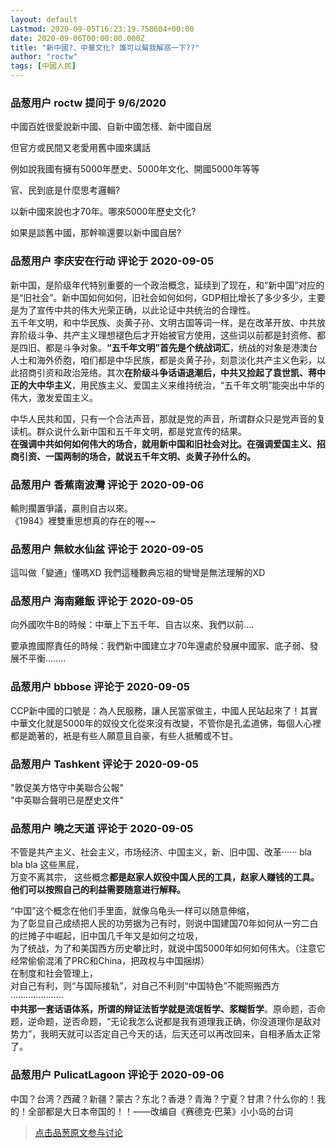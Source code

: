 ```yaml
---
layout: default
Lastmod: 2020-09-05T16:23:19.758604+00:00
date: 2020-09-06T00:00:00.000Z
title: "新中國?、中華文化? 誰可以幫我解惑一下??"
author: "roctw"
tags: [中國人民]
---
```



### 品葱用户 **roctw** 提问于 9/6/2020
    
中國百姓很愛說新中國、自新中國怎樣、新中國自居  
  
但官方或民間又老愛用舊中國來講話  
  
例如說我國有擁有5000年歷史、5000年文化、開國5000年等等  
  
官、民到底是什麼思考邏輯?  
  
以新中國來說也才70年。哪來5000年歷史文化?  
  
如果是談舊中國，那幹嘛還要以新中國自居?
    
                

### 品葱用户 **李庆安在行动** 评论于 2020-09-05
        
新中国，是阶级年代特别重要的一个政治概念，延续到了现在，和“新中国”对应的是“旧社会”。新中国如何如何，旧社会如何如何，GDP相比增长了多少多少，主要是为了宣传中共的伟大光荣正确，以此论证中共统治的合理性。  
五千年文明，和中华民族、炎黄子孙、文明古国等词一样，是在改革开放、中共放弃阶级斗争、共产主义理想褪色后才开始被官方使用，这些词以前都是封资修、都是四旧、都是斗争对象。**“五千年文明”首先是个统战词汇**，统战的对象是港澳台人士和海外侨胞，咱们都是中华民族，都是炎黄子孙，刻意淡化共产主义色彩，以此招商引资和政治笼络。其次**在阶级斗争话语退潮后，中共又捡起了袁世凯、蒋中正的大中华主义**，用民族主义、爱国主义来维持统治，“五千年文明”能突出中华的伟大，激发爱国主义。  
  
中华人民共和国，只有一个合法声音，那就是党的声音，所谓群众只是党声音的复读机。群众说什么新中国和五千年文明，都是党宣传的结果。  
**在强调中共如何如何伟大的场合，就用新中国和旧社会对比。在强调爱国主义、招商引资、一国两制的场合，就说五千年文明、炎黄子孙什么的。**
        
                

### 品葱用户 **香蕉南波灣** 评论于 2020-09-06
        
輸則擱置爭議，贏則自古以來。  
《1984》裡雙重思想真的存在的喔~~
        
                

### 品葱用户 **無紋水仙盆** 评论于 2020-09-05
        
這叫做「變通」懂嗎XD 我們這種數典忘祖的彎彎是無法理解的XD
        
                

### 品葱用户 **海南雞飯** 评论于 2020-09-05
        
向外國吹牛B的時候：中華上下五千年、自古以來、我們以前....  
  
要承擔國際責任的時候：我們新中國建立才70年還處於發展中國家、底子弱、發展不平衡........
        
                

### 品葱用户 **bbbose** 评论于 2020-09-05
        
CCP新中國的口號是：為人民服務，讓人民當家做主，中國人民站起來了！其實中華文化就是5000年的奴役文化從來沒有改變，不管你是孔孟道佛，每個人心裡都是跪著的，衹是有些人願意且自豪，有些人抵觸或不甘。
        
                

### 品葱用户 **Tashkent** 评论于 2020-09-05
        
"敦促美方恪守中美聯合公報"  
"中英聯合聲明已是歷史文件"
        
                

### 品葱用户 **曉之天道** 评论于 2020-09-05
        
不管是共产主义、社会主义，市场经济、中国主义，新、旧中国、改革······ bla bla bla 这些黑屁，  
万变不离其宗， 这些概念**都是赵家人奴役中国人民的工具，赵家人赚钱的工具。**  
**他们可以按照自己的利益需要随意进行解释。**  
  
“中国”这个概念在他们手里面，就像乌龟头一样可以随意伸缩，  
为了彰显自己成绩把人民的功劳据为己有时，则说中国建国70年如何从一穷二白的烂摊子中崛起，旧中国几千年又是如何之垃圾，  
为了统战，为了和美国西方历史攀比时，就说中国5000年如何如何伟大。（注意它经常偷偷混淆了PRC和China，把政权与中国捆绑）  
在制度和社会管理上，  
对自己有利，则“与国际接轨”，对自己不利则“中国特色”不能照搬西方  
·····················  
**中共那一套话语体系，所谓的辩证法哲学就是流氓哲学、浆糊哲学**。原命题，否命题，逆命题，逆否命题，“无论我怎么说都是我有道理我正确，你没道理你是敌对势力”，我明天就可以否定自己今天的话，后天还可以再改回来，自相矛盾太正常了。
        
                

### 品葱用户 **PulicatLagoon** 评论于 2020-09-06
        
中国？台湾？西藏？新疆？蒙古？东北？香港？青海？宁夏？甘肃？什么你的！我的！全部都是大日本帝国的！！——改编自《赛德克·巴莱》小小岛的台词
        
                





> [点击品葱原文参与讨论](https://pincong.rocks/question/30641)

